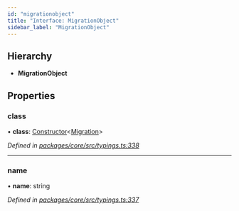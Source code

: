 ```yaml
---
id: "migrationobject"
title: "Interface: MigrationObject"
sidebar_label: "MigrationObject"
---
```


## Hierarchy

* **MigrationObject**

## Properties

### class

•  **class**: [Constructor](../index.md#constructor)&#60;[Migration](../classes/migration.md)>

*Defined in [packages/core/src/typings.ts:338](https://github.com/mikro-orm/mikro-orm/blob/c7aaca40d/packages/core/src/typings.ts#L338)*

___

### name

•  **name**: string

*Defined in [packages/core/src/typings.ts:337](https://github.com/mikro-orm/mikro-orm/blob/c7aaca40d/packages/core/src/typings.ts#L337)*
